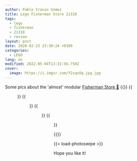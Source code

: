 ```yaml
---
author: Pablo Iranzo Gómez
title: Lego Fisherman Store 21310
tags:
  - lego
  - fisherman
  - 21310
  - review
layout: post
date: 2020-02-23 23:30:24 +0100
categories:
  - LEGO
lang: en
modified: 2022-05-04T13:32:56.750Z
cover:
  image: https://i.imgur.com/Y2sqxOq.jpg.jpg
---
```


Some pics about the 'almost' modular [Fisherman Store 🛒](https://www.amazon.es/dp/B06X9QM15K?tag=redken-21)
{{<gallery>}}
{{<figure src="https://i.imgur.com/Y2sqxOqt.jpg" link="https://i.imgur.com/Y2sqxOq.jpg.jpg" alt="Front view" >}}
{{<figure src="https://i.imgur.com/JTF5Zaxt.jpg" link="https://i.imgur.com/JTF5Zax.jpg.jpg" alt="Minifigure closeup" >}}
{{<figure src="https://i.imgur.com/n0HIC2ut.jpg" link="https://i.imgur.com/n0HIC2u.jpg.jpg" alt="Seagull" >}}
{{<figure src="https://i.imgur.com/JPUXy2Mt.jpg" link="https://i.imgur.com/JPUXy2M.jpg.jpg" alt="Stairs" >}}

{{</gallery>}}

{{< load-photoswipe >}}

Hope you like it!
